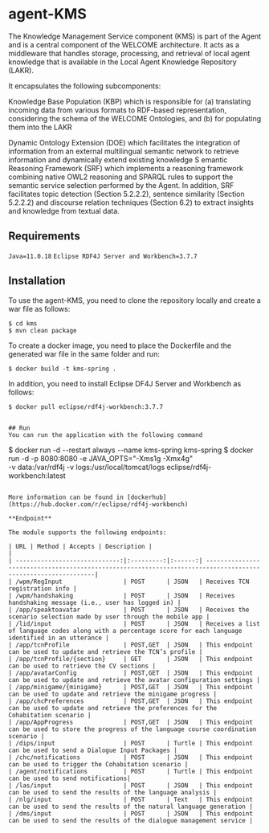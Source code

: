 # agent-KMS
The Knowledge Management Service component (KMS) is part of the Agent and is a central component of the WELCOME architecture. It acts as a middleware that handles storage, processing, and retrieval of local agent knowledge that is available in the Local Agent Knowledge Repository (LAKR). 

It encapsulates the following subcomponents:

Knowledge Base Population (KBP) which is responsible for (a) translating incoming data from various formats to RDF-based representation, considering the schema of the WELCOME Ontologies, and (b) for populating them into the LAKR

Dynamic Ontology Extension (DOE) which facilitates the integration of information from an external multilingual semantic network to retrieve information and dynamically extend existing knowledge
S
emantic Reasoning Framework (SRF) which implements a reasoning framework combining native OWL2 reasoning and SPARQL rules to support the semantic service selection performed by the Agent. In addition, SRF facilitates topic detection (Section 5.2.2.2), sentence similarity (Section 5.2.2.2) and discourse relation techniques (Section 6.2) to extract insights and knowledge from textual data.


## Requirements
`Java=11.0.18` 
`Eclipse RDF4J Server and Workbench=3.7.7` 

## Installation 
To use the agent-KMS, you need to clone the repository locally and 
create a war file as follows:
```
$ cd kms
$ mvn clean package
```
To create a docker image, you need to place the Dockerfile and
the generated war file in the same folder and run:
```
$ docker build -t kms-spring .
```

In addition, you need to install Eclipse DF4J Server and Workbench
as follows:
```
$ docker pull eclipse/rdf4j-workbench:3.7.7


## Run 
You can run the application with the following command 
```
$ docker run -d --restart always --name kms-spring kms-spring
$ docker run -d -p 8080:8080 -e JAVA_OPTS="-Xms1g -Xmx4g" \
	-v data:/var/rdf4j -v logs:/usr/local/tomcat/logs eclipse/rdf4j-workbench:latest
```

More information can be found in [dockerhub](https://hub.docker.com/r/eclipse/rdf4j-workbench)

**Endpoint**

The module supports the following endpoints:

| URL | Method | Accepts | Description |
|
| -----------------------------:|:---------:|:------:| -------------------------------------------------------------------------------------------------------------|
| /wpm/RegInput                 | POST      | JSON   | Receives TCN registration info |
| /wpm/handshaking              | POST      | JSON   | Receives handshaking message (i.e., user has logged in) |
| /app/speaktoavatar            | POST      | JSON   | Receives the scenario selection made by user through the mobile app |
| /lid/input                    | POST      | JSON   | Receives a list of language codes along with a percentage score for each language identified in an utterance |
| /app/tcnProfile               | POST,GET  | JSON   | This endpoint can be used to update and retrieve the TCN’s profile |
| /app/tcnProfile/{section}     | GET       | JSON   | This endpoint can be used to retrieve the CV sections |
| /app/avatarConfig             | POST,GET  | JSON   | This endpoint can be used to update and retrieve the avatar configuration settings |
| /app/minigame/{minigame}      | POST,GET  | JSON   | This endpoint can be used to update and retrieve the minigame progress |
| /app/chcPreferences           | POST,GET  | JSON   | This endpoint can be used to update and retrieve the preferences for the Cohabitation scenario |
| /app/AppProgress              | POST,GET  | JSON   | This endpoint can be used to store the progress of the language course coordination scenario |
| /dips/input                   | POST      | Turtle | This endpoint can be used to send a Dialogue Input Packages |
| /chc/notifications            | POST      | JSON   | This endpoint can be used to trigger the Cohabitation scenario |
| /agent/notifications          | POST      | Turtle | This endpoint can be used to send notifications|
| /las/input                    | POST      | JSON   | This endpoint can be used to send the results of the language analysis |
| /nlg/input                    | POST      | Text   | This endpoint can be used to send the results of the natural language generation |
| /dms/input                    | POST      | JSON   | This endpoint can be used to send the results of the dialogue management service |

